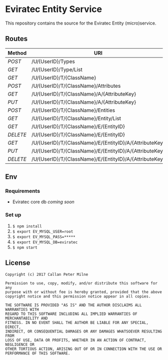 # Eviratec Entity Service

This repository contains the source for the Eviratec Entity (micro)service.

## Routes

| Method | URI |
|---|---|
| *POST*   | /U/{UserID}/Types |
| *GET*    | /U/{UserID}/Type/List |
| *GET*    | /U/{UserID}/T/{ClassName} |
| *POST*   | /U/{UserID}/T/{ClassName}/Attributes |
| *GET*    | /U/{UserID}/T/{ClassName}/A/{AttributeKey} |
| *PUT*    | /U/{UserID}/T/{ClassName}/A/{AttributeKey} |
| *POST*   | /U/{UserID}/T/{ClassName}/Entities |
| *GET*    | /U/{UserID}/T/{ClassName}/Entity/List |
| *GET*    | /U/{UserID}/T/{ClassName}/E/{EntityID} |
| *DELETE* | /U/{UserID}/T/{ClassName}/E/{EntityID} |
| *GET*    | /U/{UserID}/T/{ClassName}/E/{EntityID}/A/{AttributeKey} |
| *PUT*    | /U/{UserID}/T/{ClassName}/E/{EntityID}/A/{AttributeKey} |
| *DELETE* | /U/{UserID}/T/{ClassName}/E/{EntityID}/A/{AttributeKey |

## Env

### Requirements

* Eviratec core db *coming soon*

### Set up

1. `$ npm install`
2. `$ export EV_MYSQL_USER=root`
3. `$ export EV_MYSQL_PASS=*****`
4. `$ export EV_MYSQL_DB=eviratec`
5. `$ npm start`

## License

```
Copyright (c) 2017 Callan Peter Milne

Permission to use, copy, modify, and/or distribute this software for any
purpose with or without fee is hereby granted, provided that the above
copyright notice and this permission notice appear in all copies.

THE SOFTWARE IS PROVIDED "AS IS" AND THE AUTHOR DISCLAIMS ALL WARRANTIES WITH
REGARD TO THIS SOFTWARE INCLUDING ALL IMPLIED WARRANTIES OF MERCHANTABILITY AND
FITNESS. IN NO EVENT SHALL THE AUTHOR BE LIABLE FOR ANY SPECIAL, DIRECT,
INDIRECT, OR CONSEQUENTIAL DAMAGES OR ANY DAMAGES WHATSOEVER RESULTING FROM
LOSS OF USE, DATA OR PROFITS, WHETHER IN AN ACTION OF CONTRACT, NEGLIGENCE OR
OTHER TORTIOUS ACTION, ARISING OUT OF OR IN CONNECTION WITH THE USE OR
PERFORMANCE OF THIS SOFTWARE.
```
